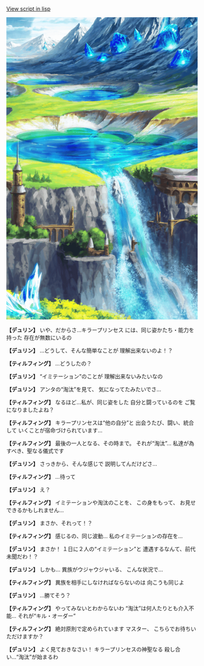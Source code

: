 [View script in lisp](../scripts/1130101.txt)

![highland.png](../images/backgrounds/highland.png)

**【デュリン】**
いや、だからさ…キラープリンセス
には、同じ姿かたち・能力を持った
存在が無数にいるの

**【デュリン】**
…どうして、そんな簡単なことが
理解出来ないのよ！？

**【ティルフィング】**
…どうしたの？

**【デュリン】**
“イミテーション”のことが
理解出来ないみたいなの

**【デュリン】**
アンタの“淘汰”を見て、
気になってたみたいでさ…

**【ティルフィング】**
なるほど…私が、同じ姿をした
自分と闘っているのを
ご覧になりましたよね？

**【ティルフィング】**
キラープリンセスは“他の自分”と
出会うたび、闘い、統合して
いくことが宿命づけられています…

**【ティルフィング】**
最後の一人となる、その時まで。
それが“淘汰”…
私達が為すべき、聖なる儀式です

**【デュリン】**
さっきから、そんな感じで
説明してんだけどさ…

**【ティルフィング】**
…待って

**【デュリン】**
え？

**【ティルフィング】**
イミテーションや淘汰のことを、
この身をもって、
お見せできるかもしれません…

**【デュリン】**
まさか、それって！？

**【ティルフィング】**
感じるの、同じ波動…
私のイミテーションの存在を…

**【デュリン】**
まさか！
１日に２人の“イミテーション”と
遭遇するなんて、前代未聞だわ！？

**【デュリン】**
しかも…
異族がウジャウジャいる、
こんな状況で…

**【ティルフィング】**
異族を相手にしなければならないのは
向こうも同じよ

**【デュリン】**
…勝てそう？

**【ティルフィング】**
やってみないとわからないわ
“淘汰”は何人たりとも介入不能…
それが“キル・オーダー”

**【ティルフィング】**
絶対原則で定められています
マスター、
こちらでお待ちいただけますか？

**【デュリン】**
よく見ておきなさい！
キラープリンセスの神聖なる
殺し合い…“淘汰”が始まるわ